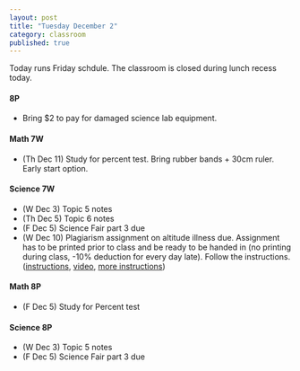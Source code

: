 ```yaml
---
layout: post
title: "Tuesday December 2"
category: classroom
published: true
---
```

Today runs Friday schdule. The classroom is closed during lunch recess today.

#### 8P
* Bring $2 to pay for damaged science lab equipment.

#### Math 7W
* (Th Dec 11) Study for percent test. Bring rubber bands + 30cm ruler. Early start option.

#### Science 7W
* (W Dec 3) Topic 5 notes
* (Th Dec 5) Topic 6 notes
* (F Dec 5) Science Fair part 3 due
* (W Dec 10) Plagiarism assignment on altitude illness due. Assignment has to be printed prior to class and be ready to be handed in (no printing during class, -10% deduction for every day late). Follow the instructions. ([instructions](https://www.dropbox.com/s/1itp2t9bc6txllf/Plagiarism%20Assignment%20on%20altitude%20illness.pdf?dl=0), [video](http://youtu.be/KUPNCBQw4o0), [more instructions](https://www.dropbox.com/s/372smqdc3lqz683/Instructions%20for%20finishing%20plagiarism%20assignment.pdf?dl=0))

#### Math 8P
* (F Dec 5) Study for Percent test

#### Science 8P
* (W Dec 3) Topic 5 notes
* (F Dec 5) Science Fair part 3 due
